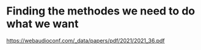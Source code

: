 # Finding the methodes we need to do what we want

https://webaudioconf.com/_data/papers/pdf/2021/2021_36.pdf